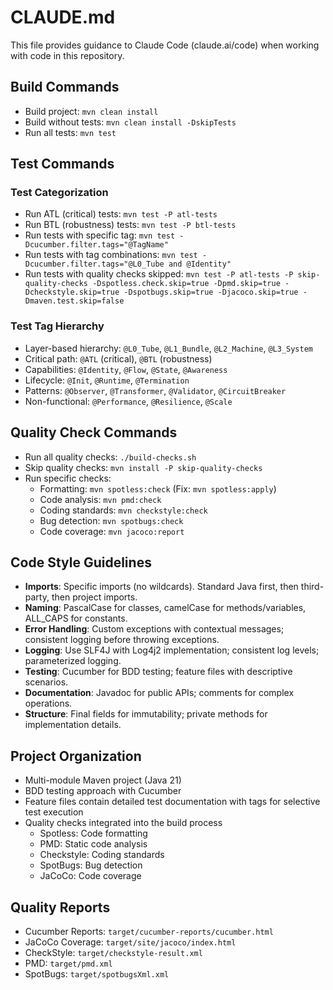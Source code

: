 # CLAUDE.md

This file provides guidance to Claude Code (claude.ai/code) when working with code in this repository.

## Build Commands
- Build project: `mvn clean install`
- Build without tests: `mvn clean install -DskipTests`
- Run all tests: `mvn test`

## Test Commands
### Test Categorization
- Run ATL (critical) tests: `mvn test -P atl-tests`
- Run BTL (robustness) tests: `mvn test -P btl-tests`
- Run tests with specific tag: `mvn test -Dcucumber.filter.tags="@TagName"`
- Run tests with tag combinations: `mvn test -Dcucumber.filter.tags="@L0_Tube and @Identity"`
- Run tests with quality checks skipped: `mvn test -P atl-tests -P skip-quality-checks -Dspotless.check.skip=true -Dpmd.skip=true -Dcheckstyle.skip=true -Dspotbugs.skip=true -Djacoco.skip=true -Dmaven.test.skip=false`

### Test Tag Hierarchy
- Layer-based hierarchy: `@L0_Tube`, `@L1_Bundle`, `@L2_Machine`, `@L3_System`
- Critical path: `@ATL` (critical), `@BTL` (robustness)
- Capabilities: `@Identity`, `@Flow`, `@State`, `@Awareness`
- Lifecycle: `@Init`, `@Runtime`, `@Termination`
- Patterns: `@Observer`, `@Transformer`, `@Validator`, `@CircuitBreaker`
- Non-functional: `@Performance`, `@Resilience`, `@Scale`

## Quality Check Commands
- Run all quality checks: `./build-checks.sh`
- Skip quality checks: `mvn install -P skip-quality-checks`
- Run specific checks:
  - Formatting: `mvn spotless:check` (Fix: `mvn spotless:apply`)
  - Code analysis: `mvn pmd:check`
  - Coding standards: `mvn checkstyle:check`
  - Bug detection: `mvn spotbugs:check`
  - Code coverage: `mvn jacoco:report`

## Code Style Guidelines
- **Imports**: Specific imports (no wildcards). Standard Java first, then third-party, then project imports.
- **Naming**: PascalCase for classes, camelCase for methods/variables, ALL_CAPS for constants.
- **Error Handling**: Custom exceptions with contextual messages; consistent logging before throwing exceptions.
- **Logging**: Use SLF4J with Log4j2 implementation; consistent log levels; parameterized logging.
- **Testing**: Cucumber for BDD testing; feature files with descriptive scenarios.
- **Documentation**: Javadoc for public APIs; comments for complex operations.
- **Structure**: Final fields for immutability; private methods for implementation details.

## Project Organization
- Multi-module Maven project (Java 21)
- BDD testing approach with Cucumber
- Feature files contain detailed test documentation with tags for selective test execution
- Quality checks integrated into the build process
  - Spotless: Code formatting
  - PMD: Static code analysis
  - Checkstyle: Coding standards
  - SpotBugs: Bug detection
  - JaCoCo: Code coverage
  
## Quality Reports
- Cucumber Reports: `target/cucumber-reports/cucumber.html`
- JaCoCo Coverage: `target/site/jacoco/index.html`
- CheckStyle: `target/checkstyle-result.xml`
- PMD: `target/pmd.xml`
- SpotBugs: `target/spotbugsXml.xml`